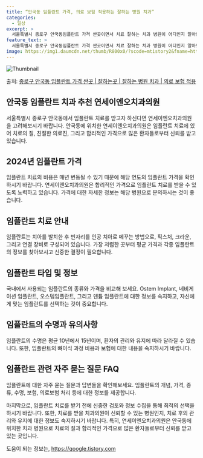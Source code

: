 ```yaml
---
title: “안국동 임플란트 가격, 의료 보험 적용하는 잘하는 병원 치과”
categories:
  - 일상
excerpt: >
  서울특별시 종로구 안국동임플란트 가격 싼곳이면서 치료 잘하는 치과 병원이 어디인지 알아보도록 하겠습니다. 서울특별시 종로구 안국동에 위치한 연세이엔오치과의원 순서대로 안내 드리며, 임플란트 치료시 신경써야 할 부분 또한 같이 공유 드리겠습니다.2024년 임플란트 가격 살펴보기 👈 클릭임플란트 평균 가격연세이엔오치과의원표 내에 있는 전화 번호를 클릭 하시면 연세이엔오치과의원로 바로 전화 연결 됩니다.분류주소전화번호치과의원서울특별시 종로구 율곡로 47, 4층 (안국동)📞02-733-2872로 전화하기연세이엔오치과의원 위치 확인하기 👈 클릭요일운영시간월요일09:30~18:30화요일09:30~18:30수요일09:30~20:30목요일09:30~18:30금요일09:30~18:30..
feature_text: >
  서울특별시 종로구 안국동임플란트 가격 싼곳이면서 치료 잘하는 치과 병원이 어디인지 알아보도록 하겠습니다. 서울특별시 종로구 안국동에 위치한 연세이엔오치과의원 순서대로 안내 드리며, 임플란트 치료시 신경써야 할 부분 또한 같이 공유 드리겠습니다.2024년 임플란트 가격 살펴보기 👈 클릭임플란트 평균 가격연세이엔오치과의원표 내에 있는 전화 번호를 클릭 하시면 연세이엔오치과의원로 바로 전화 연결 됩니다.분류주소전화번호치과의원서울특별시 종로구 율곡로 47, 4층 (안국동)📞02-733-2872로 전화하기연세이엔오치과의원 위치 확인하기 👈 클릭요일운영시간월요일09:30~18:30화요일09:30~18:30수요일09:30~20:30목요일09:30~18:30금요일09:30~18:30..
image: https://img1.daumcdn.net/thumb/R800x0/?scode=mtistory2&fname=https%3A%2F%2Fblog.kakaocdn.net%2Fdn%2FErPFi%2FbtsGZAlwscW%2Fw7Iv4iVTtd5bw7u87rwNjK%2Fimg.webp
---
```


![Thumbnail](https://img1.daumcdn.net/thumb/R800x0/?scode=mtistory2&fname=https%3A%2F%2Fblog.kakaocdn.net%2Fdn%2FErPFi%2FbtsGZAlwscW%2Fw7Iv4iVTtd5bw7u87rwNjK%2Fimg.webp)

<p>출처: <a href="https://qoogle.tistory.com/6828" rel="dofollow">종로구 안국동 임플란트 가격 싼곳 | 잘하는곳 | 잘하는 병원 치과 | 의료 보험 적용</a> </p>

## 안국동 임플란트 치과 추천 연세이엔오치과의원

서울특별시 종로구 안국동에서 임플란트 치료를 받고자 하신다면 연세이엔오치과의원을 고려해보시기 바랍니다. 안국동에 위치한 연세이엔오치과의원은
임플란트 치료에 있어 치료의 질, 친절한 의료진, 그리고 합리적인 가격으로 많은 환자들로부터 신뢰를 받고 있습니다.

## **2024년 임플란트 가격**

임플란트 치료의 비용은 매년 변동될 수 있기 때문에 해당 연도의 임플란트 가격을 확인하시기 바랍니다. 연세이엔오치과의원은 합리적인 가격으로
임플란트 치료를 받을 수 있도록 노력하고 있습니다. 가격에 대한 자세한 정보는 해당 병원으로 문의하시는 것이 좋습니다.

## **임플란트 치료 안내**

임플란트는 치아를 발치한 후 빈자리를 인공 치아로 메꾸는 방법으로, 픽스처, 크라운, 그리고 연결 장비로 구성되어 있습니다. 가장 저렴한
곳부터 평균 가격과 각종 임플란트의 정보를 찾아보시고 신중한 결정이 필요합니다.

## **임플란트 타입 및 정보**

국내에서 사용되는 임플란트의 종류와 가격을 비교해 보세요. Ostem Implant, 네비게이션 임플란트, 오스템임플란트, 그리고 덴튬
임플란트에 대한 정보를 숙지하고, 자신에게 맞는 임플란트를 선택하는 것이 중요합니다.

## **임플란트의 수명과 유의사항**

임플란트의 수명은 평균 10년에서 15년이며, 환자의 관리와 유지에 따라 달라질 수 있습니다. 또한, 임플란트의 뼈이식 과정 비용과 보험에
대한 내용을 숙지하시기 바랍니다.

## **임플란트 관련 자주 묻는 질문 FAQ**

임플란트에 대한 자주 묻는 질문과 답변들을 확인해보세요. 임플란트의 개념, 가격, 종류, 수명, 보험, 의료보험 처리 등에 대한 정보를
제공합니다.

마지막으로, 임플란트 치료를 받기 전에 신중한 검토와 정보 수집을 통해 최적의 선택을 하시기 바랍니다. 또한, 치료를 받을 치과의원이 신뢰할
수 있는 병원인지, 치료 후의 관리와 유지에 대한 정보도 숙지하시기 바랍니다. 특히, 연세이엔오치과의원은 안국동에 위치한 치과 병원으로
치료의 질과 합리적인 가격으로 많은 환자들로부터 신뢰를 받고 있는 곳입니다.

 

도움이 되는 정보는, <a href="https://qoogle.tistory.com" rel="dofollow">https://qoogle.tistory.com</a>



